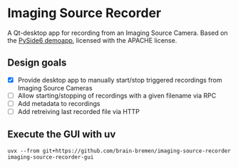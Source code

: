 # Imaging Source Recorder

A Qt-desktop app for recording from an Imaging Source Camera. Based on the [PySide6 demoapp](https://github.com/TheImagingSource/ic4-examples), licensed with the APACHE license.

## Design goals

- [x] Provide desktop app to manually start/stop triggered recordings from Imaging Source Cameras
- [ ] Allow starting/stopping of recordings with a given filename via RPC
- [ ] Add metadata to recordings
- [ ] Add retreiving last recorded file via HTTP

## Execute the GUI with uv

```
uvx --from git+https://github.com/brain-bremen/imaging-source-recorder imaging-source-recorder-gui
```
